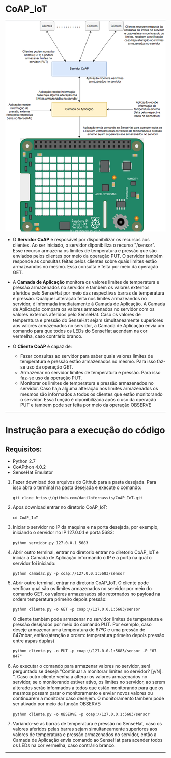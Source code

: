 # CoAP_IoT
![Projeto](figura_1.png)


* O **Servidor CoAP** é resposável por disponibilizar os recursos aos clientes. Ao ser iniciado, o servidor diponibiliza o recurso "/sensor". Esse recurso armazena os limites de temperatura e pressão que são enviados pelos clientes por meio da operação PUT. O servidor também responde as consultas feitas pelos clientes sobre quais limites estão armazeandos no mesmo. Essa consulta é feita por meio da operação GET.

* A **Camada de Aplicação** monitora os valores limites de temperatura e pressão armazenados no servidor e também os valores externos aferidos pelo SenseHat por meio das respectivas barras de temperatura e pressão. Qualquer alteração feita nos limites armazeandos no servidor, é informada imediatamente à Camada de Aplicação. A Camada de Aplicação compara os valores armazenados no servidor com os valores externos aferidos pelo SenseHat. Caso os valores de temperatura e pressão do SenseHat sejam simultaneamente superiores aos valores armazenados no servidor, a Camada de Aplicação envia um comando para que todos os LEDs do SenseHat acendam na cor vermelha, caso contrário branco.

* O **Cliente CoAP** é capaz de:
	- Fazer consultas ao servidor para saber quais valores limites de temperatura e pressão estão armazenados no mesmo. Para isso faz-se uso da operação GET.
	- Armazenar no servidor limites de temperatura e pressão. Para isso faz-se uso da operação PUT.
	- Monitorar os limites de temperatura e pressão armazenados no servidor. Caso haja alguma alteração nos limites armazenados os mesmos são informados a todos os clientes que estão monitorando o servidor. Essa função é diponibilizada após o uso da operação PUT e tambem pode ser feita por meio da operação OBSERVE

----------------------------------

# Instrução para a execução do código
## Requisitos:
*	Python 2.7
*	CoAPthon 4.0.2
*	SenseHat Emulator


1) Fazer download dos arquivos do Github para a pasta desejada.
Para isso abra o terminal na pasta desejada e execute o comando:

	```git clone https://github.com/danilofernassis/CoAP_IoT.git```

2) Apos download entrar no diretorio CoAP_IoT:

	```cd CoAP_IoT```

3) Iniciar o servidor no IP da maquina e na porta desejada, por exemplo, iniciando o servidor no IP 127.0.0.1 e porta 5683:

	```python servidor.py 127.0.0.1 5683```

4) Abrir outro terminal, entrar no diretorio entrar no diretorio CoAP_IoT e iniciar a Camada de Aplicação informando o IP e a porta na qual o servidor foi iniciado:

	```python camada2.py -p coap://127.0.0.1:5683/sensor```

5) Abrir outro terminal, entrar no diretorio CoAP_IoT. O cliente pode verificar qual são os limites armazenados no servidor por meio do comando GET, os valores armazenados são retornados no payload na ordem temperatura primeiro depois pressão:

	```python cliente.py -o GET -p coap://127.0.0.1:5683/sensor```

	O cliente também pode armazenar no servidor limites de temperatura e pressão desejados por meio do comando PUT. Por exemplo, caso deseje armazenar uma temperatura de 67ºC e uma pressão de 847mbar, então:(atenção a ordem: temperatura primeiro depois pressão entre aspas duplas)

	```python cliente.py -o PUT -p coap://127.0.0.1:5683/sensor -P "67 847"```

6) Ao executar o comando para armazenar valores no servidor, será perguntado se deseja "Continuar a monitorar limites no servidor? [y/N]: ". Caso outro cliente venha a alterar os valores armazenados no servidor, se o monitorando estiver ativo, os limites no servidor, ao serem alterados serão informados a todos que estão monitorando para que os mesmos possam parar o monitoramento e enviar novos valores ou continuarem a monitorar caso desejem. O monitoramento tambem pode ser ativado por meio da função OBSERVE:

	```python cliente.py -o OBSERVE -p coap://127.0.0.1:5683/sensor```

7) Variando-se as barras de temperatura e pressão no SenseHat, caso os valores aferidos pelas barras sejam simultaneamente superiores aos valores de temperatura e pressão armazenados no servidor, então a Camada de Aplicação envia comando ao SenseHat para acender todos os LEDs na cor vermelha, caso contrário branco.
----------------------------------